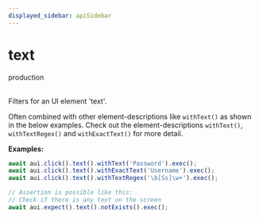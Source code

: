 ```yaml
---
displayed_sidebar: apiSidebar
---
```

# text
<span class="theme-doc-version-badge badge badge--success">production</span><br/><br/>

Filters for an UI element 'text'.

Often combined with other element-descriptions like `withText()` as shown in the below examples.
Check out the element-descriptions `withText()`, `withTextRegex()` and `withExactText()` for more detail.

**Examples:**
```typescript
await aui.click().text().withText('Password').exec();
await aui.click().text().withExactText('Username').exec();
await aui.click().text().withTextRegex('\b[Ss]\w+').exec();

// Assertion is possible like this:
// Check if there is any text on the screen
await aui.expect().text().notExists().exec();
```

